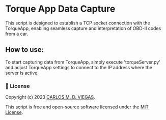 # Torque App Data Capture

This script is designed to establish a TCP socket connection with the TorqueApp, enabling seamless capture and interpretation of OBD-II codes from a car.

## How to use:

To start capturing data from TorqueApp, simply execute 'torqueServer.py' and adjust TorqueApp settings to connect to the IP address where the server is active.

### :page_facing_up: License

Copyright (c) 2023 [CARLOS M. D. VIEGAS](https://github.com/cmdviegas).

This script is free and open-source software licensed under the [MIT License](https://github.com/cmdviegas/docker-hadoop-cluster/blob/master/LICENSE). 
